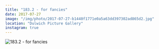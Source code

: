 ```yaml
---
title: "183.2 - for fancies"
date: 2017-07-27
image: "/img/photo/2017-07-27-b1440f1771e0a5a63dd397302ad865d2.jpg"
location: "Dulwich Picture Gallery"
instagram: true
---
```


![183.2 - for fancies](/img/photo/2017-07-27-b1440f1771e0a5a63dd397302ad865d2.jpg)
